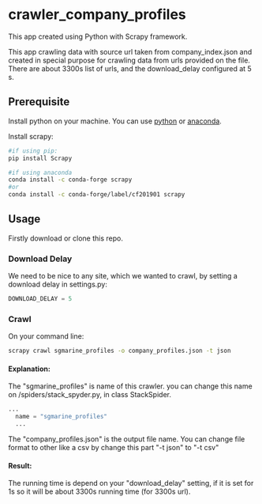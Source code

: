 # crawler_company_profiles
This app created using Python with Scrapy framework.

This app crawling data with source url taken from company_index.json and created in special purpose for crawling data from urls provided on the file. There are about 3300s list of urls, and the download_delay configured at 5 s.

## Prerequisite
Install python on your machine. You can use [python](https://www.python.org/) or [anaconda](https://www.anaconda.com/).

Install scrapy:
```bash
#if using pip:
pip install Scrapy

#if using anaconda
conda install -c conda-forge scrapy
#or
conda install -c conda-forge/label/cf201901 scrapy
```

## Usage
Firstly download or clone this repo.

### Download Delay
We need to be nice to any site, which we wanted to crawl, by setting a download delay in settings.py:

```python
DOWNLOAD_DELAY = 5

```

### Crawl
On your command line:
```bash
scrapy crawl sgmarine_profiles -o company_profiles.json -t json
```

#### Explanation:

The "sgmarine_profiles" is name of this crawler. you can change this name on /spiders/stack_spyder.py, in class StackSpider.
```python
...
  name = "sgmarine_profiles"
  ...
```

The "company_profiles.json" is the output file name. You can change file format to other like a csv by change this part "-t json" to "-t csv"


#### Result:
The running time is depend on your "download_delay" setting, if it is set for 1s so it will be about 3300s running time (for 3300s url).

